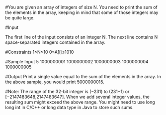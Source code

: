 #You are given an array of integers of size N. You need to print the sum of the elements in the array, keeping in mind that some of those integers may be quite large.

#Input

The first line of the input consists of an integer N. The next line contains N space-separated integers contained in the array.

#Constraints
1≤N≤10
0≤A[i]≤1010

#Sample Input
5
1000000001 1000000002 1000000003 1000000004 1000000005

#Output
Print a single value equal to the sum of the elements in the array. In the above sample, you would print 5000000015.

#Note: The range of the 32-bit integer is (−231) to (231−1) or [−2147483648,2147483647].
When we add several integer values, the resulting sum might exceed the above range. You might need to use long long int in C/C++ or long data type in Java to store such sums. 
